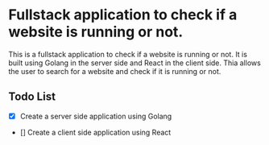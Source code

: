 # Fullstack application to check if a website is running or not.
This is a fullstack application to check if a website is running or not. It is built using Golang in the server side and React in the client side. Thia allows the user to search for a website and check if it is running or not. 

## Todo List
- [x] Create a server side application using Golang
- [] Create a client side application using React
